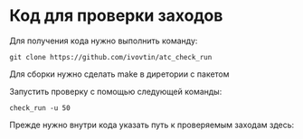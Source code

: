 # Код для проверки заходов
Для получения кода нужно выполнить команду: <br />
```
git clone https://github.com/ivovtin/atc_check_run
```

Для сборки нужно сделать make в диретории с пакетом<br />

Запустить проверку с помощью следующей команды:
```
check_run -u 50
```

Прежде нужно внутри кода указать путь к проверяемым заходам здесь:   <br />


